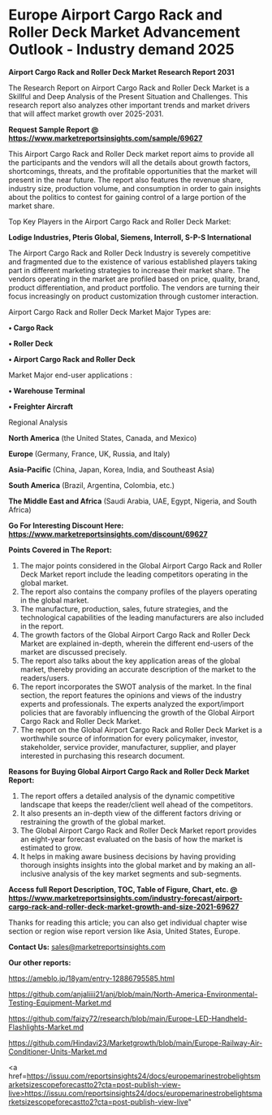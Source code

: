 # Europe Airport Cargo Rack and Roller Deck Market Advancement Outlook - Industry demand 2025

<strong>Airport Cargo Rack and Roller Deck Market Research Report 2031</strong>

The Research Report on Airport Cargo Rack and Roller Deck Market is a Skillful and Deep Analysis of the Present Situation and Challenges. This research report also analyzes other important trends and market drivers that will affect market growth over 2025-2031.

<strong>Request Sample Report @ <a href=https://www.marketreportsinsights.com/sample/69627>https://www.marketreportsinsights.com/sample/69627</a></strong>

This Airport Cargo Rack and Roller Deck market report aims to provide all the participants and the vendors will all the details about growth factors, shortcomings, threats, and the profitable opportunities that the market will present in the near future. The report also features the revenue share, industry size, production volume, and consumption in order to gain insights about the politics to contest for gaining control of a large portion of the market share.

Top Key Players in the Airport Cargo Rack and Roller Deck Market:

<strong>Lodige Industries, Pteris Global, Siemens, Interroll, S-P-S International</strong>

The Airport Cargo Rack and Roller Deck Industry is severely competitive and fragmented due to the existence of various established players taking part in different marketing strategies to increase their market share. The vendors operating in the market are profiled based on price, quality, brand, product differentiation, and product portfolio. The vendors are turning their focus increasingly on product customization through customer interaction.

Airport Cargo Rack and Roller Deck Market Major Types are:

<strong>• Cargo Rack

• Roller Deck

• Airport Cargo Rack and Roller Deck</strong>

Market Major end-user applications :

<strong>• Warehouse Terminal

• Freighter Aircraft</strong>

Regional Analysis

</u><strong><b>North America</b></strong> (the United States, Canada, and Mexico)

<strong><b>Europe </b></strong>(Germany, France, UK, Russia, and Italy)

<strong><b>Asia-Pacific</b></strong> (China, Japan, Korea, India, and Southeast Asia)

<strong><b>South America</b></strong> (Brazil, Argentina, Colombia, etc.)

<strong><b>The Middle East and Africa</b></strong> (Saudi Arabia, UAE, Egypt, Nigeria, and South Africa)

<strong>Go For Interesting Discount Here: <a href=https://www.marketreportsinsights.com/discount/69627>https://www.marketreportsinsights.com/discount/69627</a></strong>

<strong>Points Covered in The Report:</strong>
<ol>
  <li>The major points considered in the Global Airport Cargo Rack and Roller Deck Market report include the leading competitors operating in the global market.</li>
  <li>The report also contains the company profiles of the players operating in the global market.</li>
  <li>The manufacture, production, sales, future strategies, and the technological capabilities of the leading manufacturers are also included in the report.</li>
  <li>The growth factors of the Global Airport Cargo Rack and Roller Deck Market are explained in-depth, wherein the different end-users of the market are discussed precisely.</li>
  <li>The report also talks about the key application areas of the global market, thereby providing an accurate description of the market to the readers/users.</li>
  <li>The report incorporates the SWOT analysis of the market. In the final section, the report features the opinions and views of the industry experts and professionals. The experts analyzed the export/import policies that are favorably influencing the growth of the Global Airport Cargo Rack and Roller Deck Market.</li>
  <li>The report on the Global Airport Cargo Rack and Roller Deck Market is a worthwhile source of information for every policymaker, investor, stakeholder, service provider, manufacturer, supplier, and player interested in purchasing this research document.</li>
</ol>
<strong>Reasons for Buying Global Airport Cargo Rack and Roller Deck Market Report:</strong>

<ol>
  <li>The report offers a detailed analysis of the dynamic competitive landscape that keeps the reader/client well ahead of the competitors.</li>
  <li>It also presents an in-depth view of the different factors driving or restraining the growth of the global market.</li>
  <li>The Global Airport Cargo Rack and Roller Deck Market report provides an eight-year forecast evaluated on the basis of how the market is estimated to grow.</li>
  <li>It helps in making aware business decisions by having providing thorough insights insights into the global market and by making an all-inclusive analysis of the key market segments and sub-segments.</li>
</ol>
<strong>Access full Report Description, TOC, Table of Figure, Chart, etc. @ <a href=https://www.marketreportsinsights.com/industry-forecast/airport-cargo-rack-and-roller-deck-market-growth-and-size-2021-69627>https://www.marketreportsinsights.com/industry-forecast/airport-cargo-rack-and-roller-deck-market-growth-and-size-2021-69627</a></strong>


Thanks for reading this article; you can also get individual chapter wise section or region wise report version like Asia, United States, Europe.

<strong>Contact Us:</strong>
sales@marketreportsinsights.com

<strong>Our other reports:</strong>

<a href=https://ameblo.jp/18yam/entry-12886795585.html>https://ameblo.jp/18yam/entry-12886795585.html</a>

<a href=https://github.com/anjaliiii21/anj/blob/main/North-America-Environmental-Testing-Equipment-Market.md>https://github.com/anjaliiii21/anj/blob/main/North-America-Environmental-Testing-Equipment-Market.md</a>

<a href=https://github.com/faizy72/research/blob/main/Europe-LED-Handheld-Flashlights-Market.md>https://github.com/faizy72/research/blob/main/Europe-LED-Handheld-Flashlights-Market.md</a>

<a href=https://github.com/Hindavi23/Marketgrowth/blob/main/Europe-Railway-Air-Conditioner-Units-Market.md>https://github.com/Hindavi23/Marketgrowth/blob/main/Europe-Railway-Air-Conditioner-Units-Market.md</a>

<a href=https://issuu.com/reportsinsights24/docs/europemarinestrobelightsmarketsizescopeforecastto2?cta=post-publish-view-live>https://issuu.com/reportsinsights24/docs/europemarinestrobelightsmarketsizescopeforecastto2?cta=post-publish-view-live</a>"
